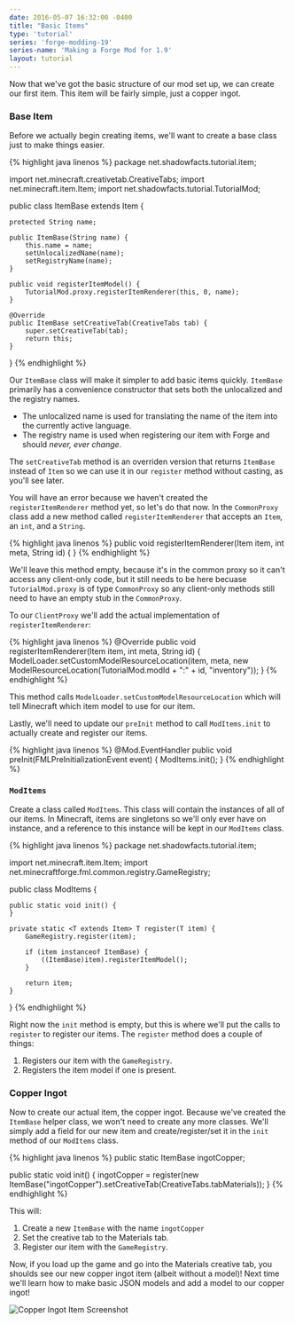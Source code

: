 ```yaml
---
date: 2016-05-07 16:32:00 -0400
title: "Basic Items"
type: 'tutorial'
series: 'forge-modding-19'
series-name: 'Making a Forge Mod for 1.9'
layout: tutorial
---
```


Now that we've got the basic structure of our mod set up, we can create our first item. This item will be fairly simple, just a copper ingot.


### Base Item

Before we actually begin creating items, we'll want to create a base class just to make things easier.

{% highlight java linenos %}
package net.shadowfacts.tutorial.item;

import net.minecraft.creativetab.CreativeTabs;
import net.minecraft.item.Item;
import net.shadowfacts.tutorial.TutorialMod;

public class ItemBase extends Item {

	protected String name;

	public ItemBase(String name) {
		this.name = name;
		setUnlocalizedName(name);
		setRegistryName(name);
	}

	public void registerItemModel() {
		TutorialMod.proxy.registerItemRenderer(this, 0, name);
	}

	@Override
	public ItemBase setCreativeTab(CreativeTabs tab) {
		super.setCreativeTab(tab);
		return this;
	}

}
{% endhighlight %}

Our `ItemBase` class will make it simpler to add basic items quickly. `ItemBase` primarily has a convenience constructor that sets both the unlocalized and the registry names.

- The unlocalized name is used for translating the name of the item into the currently active language.
- The registry name is used when registering our item with Forge and should _never, ever change_.

The `setCreativeTab` method is an overriden version that returns `ItemBase` instead of `Item` so we can use it in our `register` method without casting, as you'll see later.

You will have an error because we haven't created the `registerItemRenderer` method yet, so let's do that now. In the `CommonProxy` class add a new method called `registerItemRenderer` that accepts an `Item`, an `int`, and a `String`.

{% highlight java linenos %}
public void registerItemRenderer(Item item, int meta, String id) {
}
{% endhighlight %}

We'll leave this method empty, because it's in the common proxy so it can't access any client-only code, but it still needs to be here becuase `TutorialMod.proxy` is of type `CommonProxy` so any client-only methods still need to have an empty stub in the `CommonProxy`.

To our `ClientProxy` we'll add the actual implementation of `registerItemRenderer`:

{% highlight java linenos %}
@Override
public void registerItemRenderer(Item item, int meta, String id) {
	ModelLoader.setCustomModelResourceLocation(item, meta, new ModelResourceLocation(TutorialMod.modId + ":" + id, "inventory"));
}
{% endhighlight %}

This method calls `ModelLoader.setCustomModelResourceLocation` which will tell Minecraft which item model to use for our item.

Lastly, we'll need to update our `preInit` method to call `ModItems.init` to actually create and register our items.

{% highlight java linenos %}
@Mod.EventHandler
public void preInit(FMLPreInitializationEvent event) {
	ModItems.init();
}
{% endhighlight %}

### `ModItems`

Create a class called `ModItems`. This class will contain the instances of all of our items. In Minecraft, items are singletons so we'll only ever have on instance, and a reference to this instance will be kept in our `ModItems` class.

{% highlight java linenos %}
package net.shadowfacts.tutorial.item;

import net.minecraft.item.Item;
import net.minecraftforge.fml.common.registry.GameRegistry;

public class ModItems {

	public static void init() {
	}

	private static <T extends Item> T register(T item) {
		GameRegistry.register(item);

		if (item instanceof ItemBase) {
			((ItemBase)item).registerItemModel();
		}

		return item;
	}

}
{% endhighlight %}

Right now the `init` method is empty, but this is where we'll put the calls to `register` to register our items. The `register` method does a couple of things:

1. Registers our item with the `GameRegistry`.
2. Registers the item model if one is present.

### Copper Ingot

Now to create our actual item, the copper ingot. Because we've created the `ItemBase` helper class, we won't need to create any more classes. We'll simply add a field for our new item and create/register/set it in the `init` method of our `ModItems` class.

{% highlight java linenos %}
public static ItemBase ingotCopper;

public static void init() {
	ingotCopper = register(new ItemBase("ingotCopper").setCreativeTab(CreativeTabs.tabMaterials));
}
{% endhighlight %}

This will:

1. Create a new `ItemBase` with the name `ingotCopper`
2. Set the creative tab to the Materials tab.
3. Register our item with the `GameRegistry`.

Now, if you load up the game and go into the Materials creative tab, you shoulds see our new copper ingot item (albeit without a model)! Next time we'll learn how to make basic JSON models and add a model to our copper ingot!

![Copper Ingot Item Screenshot](http://i.imgur.com/6uHudqH.png)